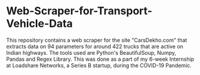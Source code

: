 # Web-Scraper-for-Transport-Vehicle-Data
This repository contains a web scraper for the site "CarsDekho.com" that extracts data on 94 parameters for around 422 trucks that are active on Indian highways. The tools used are Python's BeautifulSoup, Numpy, Pandas and Regex Library. This was done as a part of my 6-week Internship at Loadshare Networks, a Series B startup, during the COVID-19 Pandemic. 
